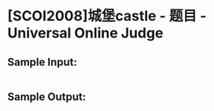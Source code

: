 # [SCOI2008]城堡castle - 题目 - Universal Online Judge


## Sample Input: 
```

```

## Sample Output: 
```

```
